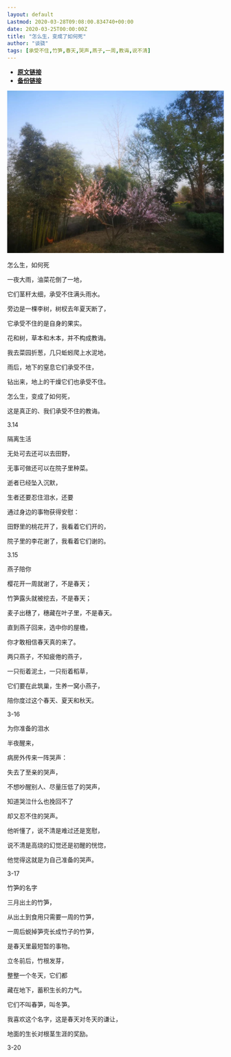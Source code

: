 ```yaml
---
layout: default
Lastmod: 2020-03-28T09:08:00.834740+00:00
date: 2020-03-25T00:00:00Z
title: "怎么生，变成了如何死"
author: "谈骁"
tags: [承受不住,竹笋,春天,哭声,燕子,一周,教诲,说不清]
---
```


* [**原文链接**](https://mp.weixin.qq.com/s/tiktjo22gNGaZ7mL_XduyQ)
* [**备份链接**](http://archive.ph/RaYco)


![](/images/post/df9721f49277899639648f10ee2a4757.jpg)

  
怎么生，如何死

一夜大雨，油菜花倒了一地，

它们茎秆太细，承受不住满头雨水。

旁边是一棵李树，树杈去年夏天断了，

它承受不住的是自身的果实。

花和树，草本和木本，并不构成教诲。

我去菜园折葱，几只蚯蚓爬上水泥地，

雨后，地下的窒息它们承受不住，

钻出来，地上的干燥它们也承受不住。

怎么生，变成了如何死，

这是真正的、我们承受不住的教诲。

3.14

隔离生活

无处可去还可以去田野，

无事可做还可以在院子里种菜。

逝者已经坠入沉默，

生者还要忍住泪水，还要

通过身边的事物获得安慰：

田野里的桃花开了，我看着它们开的，

院子里的李花谢了，我看着它们谢的。

3.15

燕子陪你

樱花开一周就谢了，不是春天；

竹笋露头就被挖去，不是春天；

麦子出穗了，穗藏在叶子里，不是春天。

直到燕子回来，选中你的屋檐，

你才敢相信春天真的来了。

两只燕子，不知疲倦的燕子，

一只衔着泥土，一只衔着稻草，

它们要在此筑巢，生养一窝小燕子，

陪你度过这个春天、夏天和秋天。

3-16

为你准备的泪水

半夜醒来，

病房外传来一阵哭声：

失去了至亲的哭声，

不想吵醒别人、尽量压低了的哭声，

知道哭泣什么也挽回不了

却又忍不住的哭声。

他听懂了，说不清是难过还是宽慰，

说不清是高烧的幻觉还是初醒的恍惚，

他觉得这就是为自己准备的哭声。

3-17

竹笋的名字

三月出土的竹笋，

从出土到食用只需要一周的竹笋，

一周后蜕掉笋壳长成竹子的竹笋，

是春天里最短暂的事物。

立冬前后，竹根发芽，

整整一个冬天，它们都

藏在地下，蓄积生长的力气。

它们不叫春笋，叫冬笋。

我喜欢这个名字，这是春天对冬天的谦让，

地面的生长对根茎生涯的奖励。

3-20

